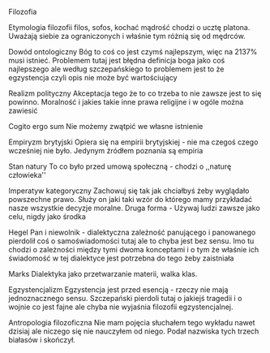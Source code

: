 Filozofia 

Etymologia filozofii
filos, sofos, kochać mądrość chodzi o ucztę platona. Uważają siebie za ograniczonych i właśnie tym różnią się od mędrców. 

Dowód ontologiczny
Bóg to coś co jest czymś najlepszym, więc na 2137% musi istnieć. Problemem tutaj jest błędna definicja boga jako coś najlepszego ale według szczepańskiego to problemem jest to że egzystencja czyli opis nie może być wartościujący

Realizm polityczny
Akceptacja tego że to co trzeba to nie zawsze jest to się powinno. Moralność i jakies takie inne prawa religijne i w ogóle można zawiesić 

Cogito ergo sum
Nie możemy zwątpić we własne istnienie

Empiryzm brytyjski
Opiera się na empirii brytyjskiej - nie ma czegoś czego wcześniej nie było. Jedynym źródłem poznania są empiria 
 
Stan natury
To co było przed umową społeczną - chodzi o ,,naturę człowieka'' 

Imperatyw kategoryczny 
Zachowuj się tak jak chciałbyś żeby wyglądało powszechne prawo. Służy on jaki taki wzór do którego mamy przykładać nasze wszystkie decyzje moralne. 
Druga forma - Używaj ludzi zawsze jako celu, nigdy jako środka 

Hegel
Pan i niewolnik - dialektyczna zależność panującego i panowanego pierdolił coś o samoświadomości tutaj ale to chyba jest bez sensu. Imo tu chodzi o zależności między tymi dwoma konceptami i o tym że właśnie ich świadomość w tej dialektyce jest potrzebna do tego żeby zaistniała

Marks
Dialektyka jako przetwarzanie materii, walka klas. 

Egzystencjalizm 
Egzystencja jest przed esencją - rzeczy nie mają jednoznacznego sensu. Szczepański pierdoli tutaj o jakiejś tragedii i o wojnie co jest fajne ale chyba nie wyjaśnia filozofii egzystencjalnej. 

Antropologia filozoficzna
Nie mam pojęcia słuchałem tego wykładu nawet dzisiaj ale niczego się nie nauczyłem od niego. Podał nazwiska tych trzech białasów i skończył.




